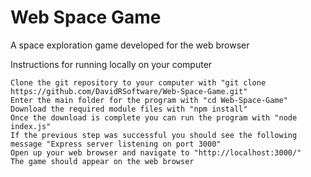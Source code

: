 # Web Space Game

A space exploration game developed for the web browser

Instructions for running locally on your computer

    Clone the git repository to your computer with "git clone https://github.com/DavidRSoftware/Web-Space-Game.git"
    Enter the main folder for the program with "cd Web-Space-Game"
    Download the required module files with "npm install"
    Once the download is complete you can run the program with "node index.js"
    If the previous step was successful you should see the following message "Express server listening on port 3000"
    Open up your web browser and navigate to "http://localhost:3000/"
    The game should appear on the web browser
